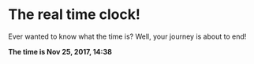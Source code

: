 # The real time clock!

Ever wanted to know what the time is? Well, your journey is about to end!

**The time is Nov 25, 2017, 14:38**